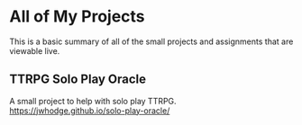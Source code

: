 # All of My Projects

This is a basic summary of all of the small projects and assignments that are viewable live.

## TTRPG Solo Play Oracle
A small project to help with solo play TTRPG. 
https://jwhodge.github.io/solo-play-oracle/


